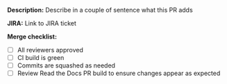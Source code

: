 **Description:** Describe in a couple of sentence what this PR adds

**JIRA:** Link to JIRA ticket

**Merge checklist:**
- [ ] All reviewers approved
- [ ] CI build is green
- [ ] Commits are squashed as needed
- [ ] Review Read the Docs PR build to ensure changes appear as expected
